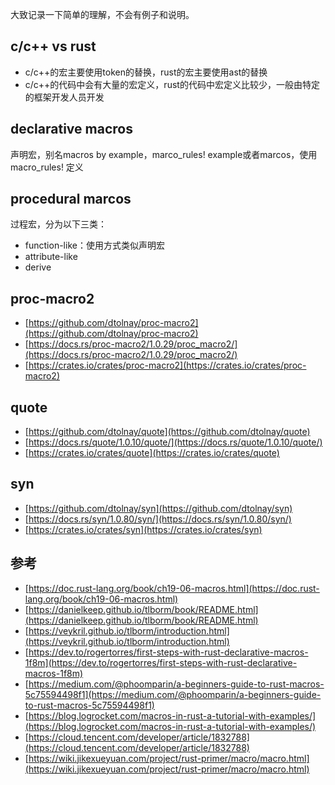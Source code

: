 大致记录一下简单的理解，不会有例子和说明。

## c/c++ vs rust

* c/c++的宏主要使用token的替换，rust的宏主要使用ast的替换
* c/c++的代码中会有大量的宏定义，rust的代码中宏定义比较少，一般由特定的框架开发人员开发

## declarative macros

声明宏，别名macros by example，marco_rules! example或者marcos，使用macro_rules! 定义

## procedural marcos

过程宏，分为以下三类：

* function-like：使用方式类似声明宏
* attribute-like
* derive

## proc-macro2

* [https://github.com/dtolnay/proc-macro2](https://github.com/dtolnay/proc-macro2)
* [https://docs.rs/proc-macro2/1.0.29/proc_macro2/](https://docs.rs/proc-macro2/1.0.29/proc_macro2/)
* [https://crates.io/crates/proc-macro2](https://crates.io/crates/proc-macro2)

## quote

* [https://github.com/dtolnay/quote](https://github.com/dtolnay/quote)
* [https://docs.rs/quote/1.0.10/quote/](https://docs.rs/quote/1.0.10/quote/)
* [https://crates.io/crates/quote](https://crates.io/crates/quote)

## syn

* [https://github.com/dtolnay/syn](https://github.com/dtolnay/syn)
* [https://docs.rs/syn/1.0.80/syn/](https://docs.rs/syn/1.0.80/syn/)
* [https://crates.io/crates/syn](https://crates.io/crates/syn)

## 参考

* [https://doc.rust-lang.org/book/ch19-06-macros.html](https://doc.rust-lang.org/book/ch19-06-macros.html)
* [https://danielkeep.github.io/tlborm/book/README.html](https://danielkeep.github.io/tlborm/book/README.html)
* [https://veykril.github.io/tlborm/introduction.html](https://veykril.github.io/tlborm/introduction.html)
* [https://dev.to/rogertorres/first-steps-with-rust-declarative-macros-1f8m](https://dev.to/rogertorres/first-steps-with-rust-declarative-macros-1f8m)
* [https://medium.com/@phoomparin/a-beginners-guide-to-rust-macros-5c75594498f1](https://medium.com/@phoomparin/a-beginners-guide-to-rust-macros-5c75594498f1)
* [https://blog.logrocket.com/macros-in-rust-a-tutorial-with-examples/](https://blog.logrocket.com/macros-in-rust-a-tutorial-with-examples/)
* [https://cloud.tencent.com/developer/article/1832788](https://cloud.tencent.com/developer/article/1832788)
* [https://wiki.jikexueyuan.com/project/rust-primer/macro/macro.html](https://wiki.jikexueyuan.com/project/rust-primer/macro/macro.html)
